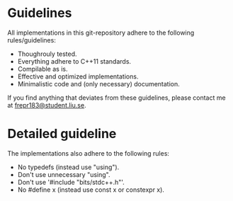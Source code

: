 # Guidelines
All implementations in this git-repository adhere to the following rules/guidelines:

- Thoughrouly tested. 
- Everything adhere to C++11 standards.
- Compilable as is.
- Effective and optimized implementations.
- Minimalistic code and (only necessary) documentation.

If you find anything that deviates from these guidelines, please contact me at frepr183@student.liu.se.

# Detailed guideline
The implementations also adhere to the following rules:

- No typedefs (instead use "using"). 
- Don't use unnecessary "using".
- Don't use '#include "bits/stdc++.h"'.
- No #define x (instead use const x or constexpr x).
